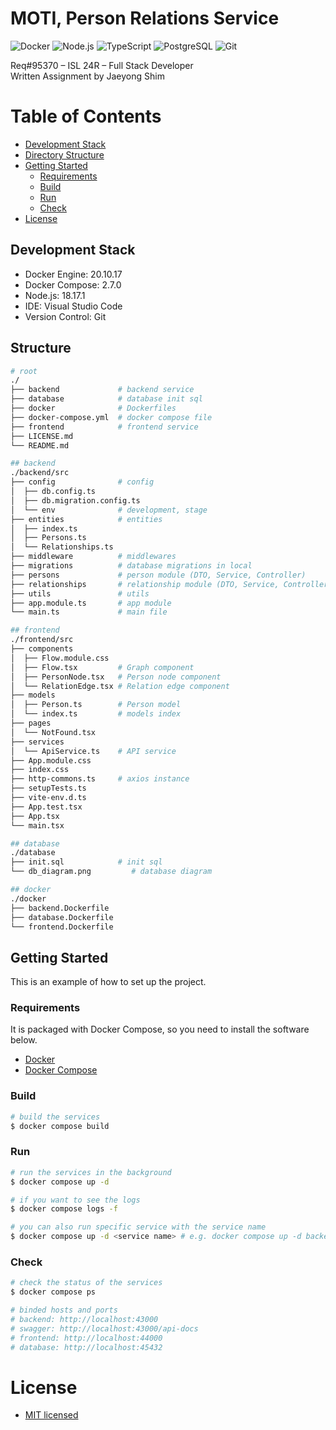 # MOTI, Person Relations Service

<img alt="Docker" src="https://img.shields.io/badge/-Docker-2496ED?style=flat-square&logo=Docker&logoColor=white" />
<img alt="Node.js" src="https://img.shields.io/badge/-Node.js-339933?style=flat-square&logo=Node.js&logoColor=white" />
<img alt="TypeScript" src="https://img.shields.io/badge/-TypeScript-007ACC?style=flat-square&logo=TypeScript&logoColor=white" />
<img alt="PostgreSQL" src="https://img.shields.io/badge/-PostgreSQL-336791?style=flat-square&logo=PostgreSQL&logoColor=white" />
<img alt="Git" src="https://img.shields.io/badge/-Git-F05032?style=flat-square&logo=Git&logoColor=white" />

Req#95370 – ISL 24R – Full Stack Developer \
Written Assignment by Jaeyong Shim

# Table of Contents

- [Development Stack](#development-stack)
- [Directory Structure](#directory-structure)
- [Getting Started](#getting-started)
  - [Requirements](#requirements)
  - [Build](#build)
  - [Run](#run)
  - [Check](#check)
- [License](#license)

## Development Stack

- Docker Engine: 20.10.17
- Docker Compose: 2.7.0
- Node.js: 18.17.1
- IDE: Visual Studio Code
- Version Control: Git

## Structure

```bash
# root
./
├── backend             # backend service
├── database            # database init sql
├── docker              # Dockerfiles
├── docker-compose.yml  # docker compose file
├── frontend            # frontend service
├── LICENSE.md
└── README.md

## backend
./backend/src
├── config              # config
│  ├── db.config.ts
│  ├── db.migration.config.ts
│  └── env              # development, stage
├── entities            # entities
│  ├── index.ts
│  ├── Persons.ts
│  └── Relationships.ts
├── middleware          # middlewares
├── migrations          # database migrations in local
├── persons             # person module (DTO, Service, Controller)
├── relationships       # relationship module (DTO, Service, Controller)
├── utils               # utils
├── app.module.ts       # app module
└── main.ts             # main file

## frontend
./frontend/src
├── components
│  ├── Flow.module.css
│  ├── Flow.tsx         # Graph component
│  ├── PersonNode.tsx   # Person node component
│  └── RelationEdge.tsx # Relation edge component
├── models
│  ├── Person.ts        # Person model
│  └── index.ts         # models index
├── pages
│  └── NotFound.tsx
├── services
│  └── ApiService.ts    # API service
├── App.module.css
├── index.css
├── http-commons.ts     # axios instance
├── setupTests.ts
├── vite-env.d.ts
├── App.test.tsx
├── App.tsx
└── main.tsx

## database
./database
├── init.sql            # init sql
└── db_diagram.png         # database diagram

## docker
./docker
├── backend.Dockerfile
├── database.Dockerfile
└── frontend.Dockerfile
```

## Getting Started

This is an example of how to set up the project.

### Requirements

It is packaged with Docker Compose, so you need to install the software below.

- [Docker](https://www.docker.com/)
- [Docker Compose](https://docs.docker.com/compose/)

### Build

```bash
# build the services
$ docker compose build
```

### Run

```bash
# run the services in the background
$ docker compose up -d

# if you want to see the logs
$ docker compose logs -f

# you can also run specific service with the service name
$ docker compose up -d <service name> # e.g. docker compose up -d backend

```

### Check

```bash
# check the status of the services
$ docker compose ps

# binded hosts and ports
# backend: http://localhost:43000
# swagger: http://localhost:43000/api-docs
# frontend: http://localhost:44000
# database: http://localhost:45432
```

# License

- [MIT licensed](LICENSE)
